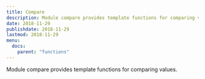 ```yaml
---
title: Compare
description: Module compare provides template functions for comparing values.
date: 2018-11-29
publishdate: 2018-11-29
lastmod: 2018-11-29
menu:
  docs:
    parent: "functions"
---
```


Module compare provides template functions for comparing values.
